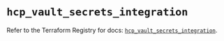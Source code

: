 # `hcp_vault_secrets_integration`

Refer to the Terraform Registry for docs: [`hcp_vault_secrets_integration`](https://registry.terraform.io/providers/hashicorp/hcp/0.102.0/docs/resources/vault_secrets_integration).
